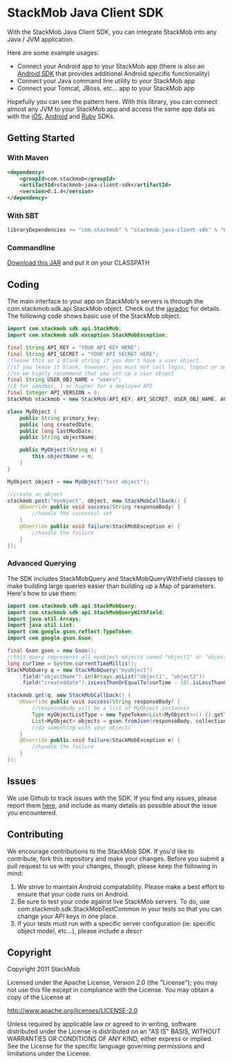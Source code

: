 # StackMob Java Client SDK

With the StackMob Java Client SDK, you can integrate StackMob into any Java / JVM application.

Here are some example usages:

* Connect your Android app to your StackMob app (there is also an [Android SDK](https://github.com/stackmob/Stackmob_Android) that provides additional Android specific functionality)
* Connect your Java command line utility to your StackMob app
* Connect your Tomcat, JBoss, etc... app to your StackMob app

Hopefully you can see the pattern here. With this library, you can connect almost any JVM to your StackMob app and access the same app data as with the [iOS](https://github.com/stackmob/StackMob_iOS), [Android](https://github.com/stackmob/Stackmob_Android) and [Ruby](https://github.com/stackmob/stackmob-ruby) SDKs.

## Getting Started

### With Maven

```xml
<dependency>
    <groupId>com.stackmob</groupId>
    <artifactId>stackmob-java-client-sdk</artifactId>
    <version>0.1.4</version>
</dependency>
```

### With SBT

```scala
libraryDependencies += "com.stackmob" % "stackmob-java-client-sdk" % "0.1.4"
```

### Commandline

[Download this JAR](http://search.maven.org/remotecontent?filepath=com/stackmob/stackmob-java-client-sdk/0.1.4/stackmob-java-client-sdk-0.1.4.jar) and put it on your CLASSPATH

## Coding
The main interface to your app on StackMob's servers is through the com.stackmob.sdk.api.StackMob object. Check out the [javadoc](http://stackmob.github.com/stackmob-java-client-sdk/javadoc/0.1.5/apidocs/) for details.
The following code shows basic use of the StackMob object.

```java
import com.stackmob.sdk.api.StackMob;
import com.stackmob.sdk.exception.StackMobException;

final String API_KEY = "YOUR API KEY HERE";
final String API_SECRET = "YOUR API SECRET HERE";
//leave this as a blank string if you don't have a user object.
//if you leave it blank, however, you must not call login, logout or any of the twitter or facebook methods,
//so we highly recommend that you set up a user object
final String USER_OBJ_NAME = "users";
//0 for sandbox, 1 or higher for a deployed API
final Integer API_VERSION = 0;
StackMob stackmob = new StackMob(API_KEY, API_SECRET, USER_OBJ_NAME, API_VERSION);

class MyObject {
    public String primary_key;
    public long createdDate;
    public long lastModDate;
    public String objectName;

    public MyObject(String n) {
        this.objectName = n;
    }
}

MyObject object = new MyObject("test object");

//create an object
stackmob.post("myobject", object, new StackMobCallback() {
    @Override public void success(String responseBody) {
        //handle the successul set
    }
    @Override public void failure(StackMobException e) {
        //handle the failure
    }
});
```

### Advanced Querying
The SDK includes StackMobQuery and StackMobQueryWithField classes to make building large queries easier than building up a Map of parameters. Here's how to use them:

```java
import com.stackmob.sdk.api.StackMobQuery;
import com.stackmob.sdk.api.StackMobQueryWithField;
import java.util.Arrays;
import java.util.List;
import com.google.gson.reflect.TypeToken;
import com.google.gson.Gson;

final Gson gson = new Gson();
//this query represents all myobject objects named "object1" or "object2" that were created between 10 and 50 milliseconds ago (inclusive)
long curTime = System.currentTimeMillis();
StackMobQuery q = new StackMobQuery("myobject")
    .field("objectName").in(Arrays.asList("object1", "object2"))
    .field("createddate").isLessThanOrEqualTo(curTime - 10).isLessThanOrEqualTo(curTime - 50);

stackmob.get(q, new StackMobCallback() {
    @Override public void success(String responseBody) {
        //responseBody will be a list of MyObject instances
        Type myObjectListType = new TypeToken<List<MyObject>>() {}.getType();
        List<MyObject> objects = gson.fromJson(responseBody, collectionType);
        //do something with your objects
    }
    @Override public void failure(StackMobException e) {
        //handle the failure
    }
});
```

## Issues
We use Github to track issues with the SDK. If you find any issues, please report them [here](https://github.com/stackmob/stackmob-java-client-sdk/issues), and include as many details as possible about the issue you encountered.

## Contributing
We encourage contributions to the StackMob SDK. If you'd like to contribute, fork this repository and make your changes. Before you submit a pull request to us with your changes, though, please keep the following in mind:

1. We strive to maintain Android compatability. Please make a best effort to ensure that your code runs on Android.
2. Be sure to test your code against live StackMob servers. To do, use com.stackmob.sdk.StackMobTestCommon in your tests so that you can change your API keys in one place.
3. If your tests must run with a specific server configuration (ie: specific object model, etc...), please include a descr

## Copyright

Copyright 2011 StackMob

Licensed under the Apache License, Version 2.0 (the "License");
you may not use this file except in compliance with the License.
You may obtain a copy of the License at

http://www.apache.org/licenses/LICENSE-2.0

Unless required by applicable law or agreed to in writing, software
distributed under the License is distributed on an "AS IS" BASIS,
WITHOUT WARRANTIES OR CONDITIONS OF ANY KIND, either express or implied.
See the License for the specific language governing permissions and
limitations under the License.